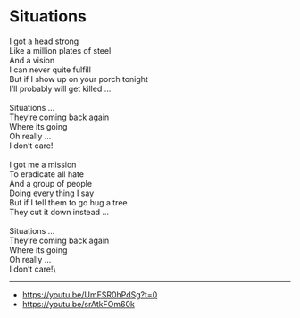 # Situations

I got a head strong\
Like a million plates of steel\
And a vision\
I can never quite fulfill\
But if I show up on your porch tonight\
I’ll probably will get killed ...\
\
Situations ...\
They’re coming back again\
Where its going\
Oh really ...\
I don’t care!\
\
I got me a mission\
To eradicate all hate\
And a group of people\
Doing every thing I say\
But if I tell them to go hug a tree\
They cut it down instead ...\
\
Situations ...\
They’re coming back again\
Where its going\
Oh really ...\
I don’t care!\

---
- https://youtu.be/UmFSR0hPdSg?t=0
- https://youtu.be/srAtkFOm60k
